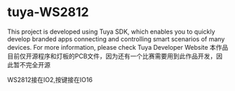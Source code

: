 # tuya-WS2812
This project is developed using Tuya SDK, which enables you to quickly develop branded apps connecting and controlling smart scenarios of many devices. For more information, please check Tuya Developer Website
本作品目前仅开源程序和灯板的PCB文件，因为还有一个比赛需要用到此作品开发，因此暂不完全开源

WS2812接在IO2,按键接在IO16
